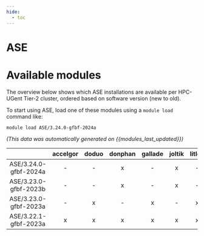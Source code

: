 ```yaml
---
hide:
  - toc
---
```


ASE
===

# Available modules


The overview below shows which ASE installations are available per HPC-UGent Tier-2 cluster, ordered based on software version (new to old).

To start using ASE, load one of these modules using a `module load` command like:

```shell
module load ASE/3.24.0-gfbf-2024a
```

*(This data was automatically generated on {{modules_last_updated}})*

| |accelgor|doduo|donphan|gallade|joltik|litleo|shinx|
| :---: | :---: | :---: | :---: | :---: | :---: | :---: | :---: |
|ASE/3.24.0-gfbf-2024a|-|-|x|-|x|-|-|
|ASE/3.23.0-gfbf-2023b|-|-|x|-|x|-|-|
|ASE/3.23.0-gfbf-2023a|-|x|-|x|-|x|x|
|ASE/3.22.1-gfbf-2023a|x|x|x|x|x|x|x|
